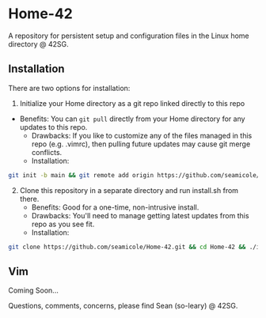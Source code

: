 # Home-42
A repository for persistent setup and configuration files in the Linux home directory @ 42SG.

## Installation

There are two options for installation:

1. Initialize your Home directory as a git repo linked directly to this repo
  - Benefits: You can `git pull` directly from your Home directory for any updates to this repo.
	- Drawbacks: If you like to customize any of the files managed in this repo (e.g. .vimrc), then pulling future updates may cause git merge conflicts.
	- Installation:

```bash
git init -b main && git remote add origin https://github.com/seamicole/Home-42.git && git pull origin main --allow-unrelated-histories && ./install.sh
```
2. Clone this repository in a separate directory and run install.sh from there.
	- Benefits: Good for a one-time, non-intrusive install.
	- Drawbacks: You'll need to manage getting latest updates from this repo as you see fit.
	- Installation:

```bash
git clone https://github.com/seamicole/Home-42.git && cd Home-42 && ./install.sh
```

## Vim

Coming Soon...


Questions, comments, concerns, please find Sean (so-leary) @ 42SG.
